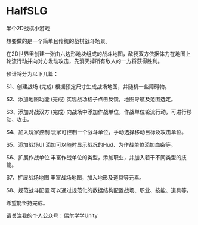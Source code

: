 # HalfSLG
半个2D战棋小游戏

想要做的是一个简单且传统的战棋战斗场景。

在2D世界里创建一张由六边形地块组成的战斗地图，敌我双方依据体力在地图上轮流行动并向对方发动攻击，先消灭掉所有敌人的一方将获得胜利。

预计将分为以下几篇：

S1、创建战场 (完成)
根据预定尺寸生成战场地图，并随机一些障碍物。

S2、添加地图功能 (完成)
实现战场格子点击反馈，地图导航及范围选定。

S3、添加对战双方 (完成)
向战场中添加作战单位，作战单位轮流行动，可进行移动、攻击。

S4、加入玩家控制
玩家可控制一个战斗单位，手动选择移动目标及攻击单位。

S5、添加战场UI
添加可以随时显示战况的Hud、为作战单位添加血条等。

S6、扩展作战单位
丰富作战单位的类型，添加职业，并加入若干不同类型的技能。

S7、扩展战场地图
丰富战场地图，加入地形及道具等元素。 

S8、规范战斗配置
可以通过规范化的数据结构配置战场、职业、技能、道具等。

希望能坚持完成。

请关注我的个人公众号：偶尔学学Unity
